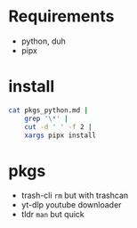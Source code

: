 # Requirements

- python, duh
- pipx


# install

```sh
cat pkgs_python.md |
    grep '\*' |
    cut -d ' ' -f 2 |
    xargs pipx install
```

# pkgs

* trash-cli
    `rm` but with trashcan
* yt-dlp
    youtube downloader
* tldr
    `man` but quick
